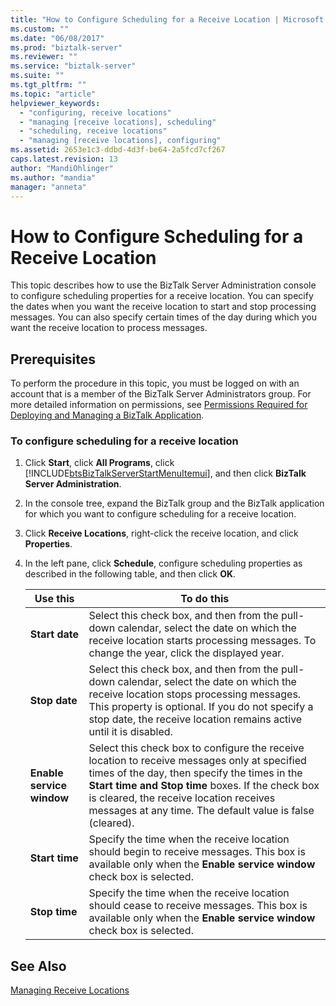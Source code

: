 ```yaml
---
title: "How to Configure Scheduling for a Receive Location | Microsoft Docs"
ms.custom: ""
ms.date: "06/08/2017"
ms.prod: "biztalk-server"
ms.reviewer: ""
ms.service: "biztalk-server"
ms.suite: ""
ms.tgt_pltfrm: ""
ms.topic: "article"
helpviewer_keywords: 
  - "configuring, receive locations"
  - "managing [receive locations], scheduling"
  - "scheduling, receive locations"
  - "managing [receive locations], configuring"
ms.assetid: 2653e1c3-ddbd-4d3f-be64-2a5fcd7cf267
caps.latest.revision: 13
author: "MandiOhlinger"
ms.author: "mandia"
manager: "anneta"
---
```

# How to Configure Scheduling for a Receive Location
This topic describes how to use the BizTalk Server Administration console to configure scheduling properties for a receive location. You can specify the dates when you want the receive location to start and stop processing messages. You can also specify certain times of the day during which you want the receive location to process messages.  
  
## Prerequisites  
 To perform the procedure in this topic, you must be logged on with an account that is a member of the BizTalk Server Administrators group. For more detailed information on permissions, see [Permissions Required for Deploying and Managing a BizTalk Application](../core/permissions-required-for-deploying-and-managing-a-biztalk-application.md).  
  
### To configure scheduling for a receive location  
  
1.  Click **Start**, click **All Programs**, click [!INCLUDE[btsBizTalkServerStartMenuItemui](../includes/btsbiztalkserverstartmenuitemui-md.md)], and then click **BizTalk Server Administration**.  
  
2.  In the console tree, expand the BizTalk group and the BizTalk application for which you want to configure scheduling for a receive location.  
  
3.  Click **Receive Locations**, right-click the receive location, and click **Properties**.  
  
4.  In the left pane, click **Schedule**, configure scheduling properties as described in the following table, and then click **OK**.  
  
    |Use this|To do this|  
    |--------------|----------------|  
    |**Start date**|Select this check box, and then from the pull-down calendar, select the date on which the receive location starts processing messages. To change the year, click the displayed year.|  
    |**Stop date**|Select this check box, and then from the pull-down calendar, select the date on which the receive location stops processing messages. This property is optional. If you do not specify a stop date, the receive location remains active until it is disabled.|  
    |**Enable service window**|Select this check box to configure the receive location to receive messages only at specified times of the day, then specify the times in the **Start time and Stop time** boxes. If the check box is cleared, the receive location receives messages at any time. The default value is false (cleared).|  
    |**Start time**|Specify the time when the receive location should begin to receive messages. This box is available only when the **Enable service window** check box is selected.|  
    |**Stop time**|Specify the time when the receive location should cease to receive messages. This box is available only when the **Enable service window** check box is selected.|  
  
## See Also  
 [Managing Receive Locations](../core/managing-receive-locations.md)